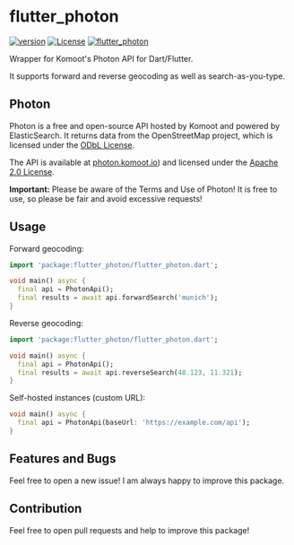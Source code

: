 # flutter_photon

[![version](https://img.shields.io/badge/version-0.3.0-green.svg)]()
[![License](https://img.shields.io/badge/License-Apache%202.0-blue.svg)](https://www.apache.org/licenses/LICENSE-2.0)
[![flutter_photon](https://img.shields.io/badge/pub.dev-v0.3.0-blue.svg)](https://pub.dev/packages/flutter_photon)

Wrapper for Komoot's Photon API for Dart/Flutter.

It supports forward and reverse geocoding as well as search-as-you-type.

## Photon

Photon is a free and open-source API hosted by Komoot and powered by ElasticSearch. It returns data from the OpenStreetMap project,
which is licensed under the [ODbL License](https://opendatacommons.org/licenses/odbl/).

The API is available at [photon.komoot.io](https://photon.komoot.io))
and licensed under the [Apache 2.0 License](https://www.apache.org/licenses/LICENSE-2.0).

**Important:** Please be aware of the Terms and Use of Photon! It is free to use, so please be fair and avoid excessive requests!

## Usage

Forward geocoding:
```dart
import 'package:flutter_photon/flutter_photon.dart';

void main() async {
  final api = PhotonApi();
  final results = await api.forwardSearch('munich');
}
```

Reverse geocoding:
```dart
import 'package:flutter_photon/flutter_photon.dart';

void main() async {
  final api = PhotonApi();
  final results = await api.reverseSearch(48.123, 11.321);
}
```

Self-hosted instances (custom URL):
```dart
void main() async {
  final api = PhotonApi(baseUrl: 'https://example.com/api');
}
```

## Features and Bugs

Feel free to open a new issue! I am always happy to improve this package.

## Contribution

Feel free to open pull requests and help to improve this package!
